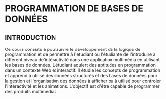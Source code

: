 # PROGRAMMATION DE BASES DE DONNÉES 
## INTRODUCTION 
Ce cours consiste à poursuivre le développement de la logique de programmation et de permettre à l'étudiant ou l'étudiante de l'introduire à différent niveau de'intéractivité dans une application multimédia en utilisant les bases de données. L'étudiant aquiert des aptitudes en programmation dans un contexte Web et interactif. Il étudie les concepts de programmation et apprend à utilisé des données structurés et des bases de données pour la gestion et l'organisation des données à afficher ou à utilisé pour controler l'intéractivité et les animations. L'objectif est d'être capable de programmer des produits multimédias.  
